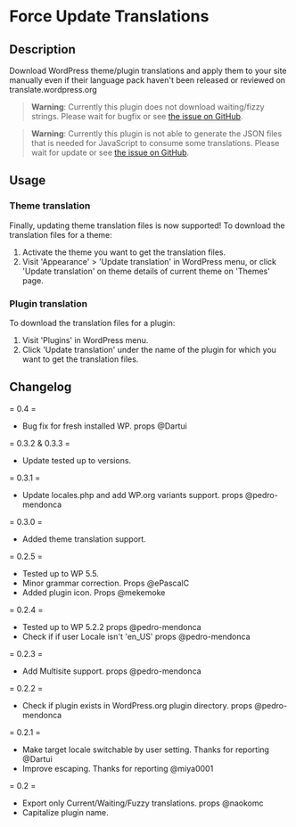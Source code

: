 # Force Update Translations

## Description

Download WordPress theme/plugin translations and apply them to your site manually even if their language pack haven't been released or reviewed on translate.wordpress.org

> **Warning**: Currently this plugin does not download waiting/fizzy strings. Please wait for bugfix or see <a href="https://github.com/mayukojpn/force-update-translations/issues/37">the issue on GitHub</a>.

> **Warning**: Currently this plugin is not able to generate the JSON files that is needed for JavaScript to consume some translations. Please wait for update or see <a href="https://github.com/mayukojpn/force-update-translations/issues/24">the issue on GitHub</a>.

## Usage

### Theme translation

Finally, updating theme translation files is now supported! To download the translation files for a theme:

1. Activate the theme you want to get the translation files.
1. Visit 'Appearance' > 'Update translation' in WordPress menu, or click 'Update translation' on theme details of current theme on 'Themes' page.

### Plugin translation

To download the translation files for a plugin:

1. Visit 'Plugins' in WordPress menu.
1. Click 'Update translation' under the name of the plugin for which you want to get the translation files.

## Changelog

= 0.4 =
* Bug fix for fresh installed WP. props @Dartui

= 0.3.2 & 0.3.3 =
* Update tested up to versions.

= 0.3.1 =
* Update locales.php and add WP.org variants support. props @pedro-mendonca

= 0.3.0 =
* Added theme translation support.

= 0.2.5 =
* Tested up to WP 5.5.
* Minor grammar correction. Props @ePascalC
* Added plugin icon. Props @mekemoke

= 0.2.4 =
* Tested up to WP 5.2.2 props @pedro-mendonca
* Check if if user Locale isn't 'en_US' props @pedro-mendonca

= 0.2.3 =
* Add Multisite support. props @pedro-mendonca

= 0.2.2 =
* Check if plugin exists in WordPress.org plugin directory. props @pedro-mendonca

= 0.2.1 =
* Make target locale switchable by user setting. Thanks for reporting @Dartui
* Improve escaping. Thanks for reporting @miya0001

= 0.2 =
* Export only Current/Waiting/Fuzzy translations. props @naokomc
* Capitalize plugin name.
